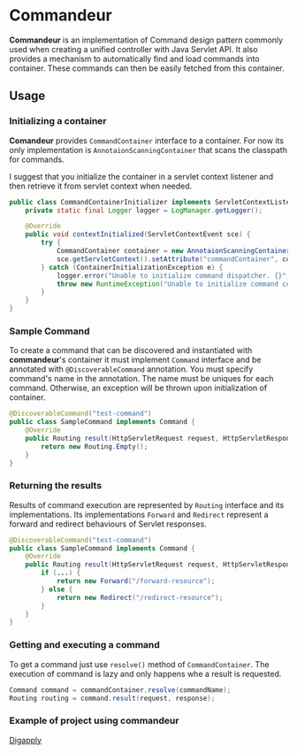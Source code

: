 # Commandeur
**Commandeur** is an implementation of Command design pattern commonly used when creating a unified controller with Java Servlet API. 
It also provides a mechanism to automatically find and load commands into container. These commands can then be easily fetched from this container.

## Usage

### Initializing a container

**Comandeur** provides `CommandContainer` interface to a container. For now its only implementation is 
`AnnotaionScanningContainer` that scans the classpath for commands.

I suggest that you initialize the container in a servlet context listener and then retrieve it from servlet context
when needed.

```java
public class CommandContainerInitializer implements ServletContextListener {
    private static final Logger logger = LogManager.getLogger();

    @Override
    public void contextInitialized(ServletContextEvent sce) {
        try {
            CommandContainer container = new AnnotaionScanningContainer();
            sce.getServletContext().setAttribute("commandContainer", container);
        } catch (ContainerInitializationException e) {
            logger.error("Unable to initialize command dispatcher. {}", e.getMessage());
            throw new RuntimeException("Unable to initialize command container.", e);
        }
    }
}
```

### Sample Command

To create a command that can be discovered and instantiated with **commandeur**'s container it must implement `Command` 
interface and be annotated with `@DiscoverableCommand` annotation. You must specify command's name in the annotation.
The name must be uniques for each command. Otherwise, an exception will be thrown upon initialization of container.

```java
@DiscoverableCommand("test-command")
public class SampleCommand implements Command {
    @Override
    public Routing result(HttpServletRequest request, HttpServletResponse response) {
        return new Routing.Empty();
    }
}
```

### Returning the results

Results of command execution are represented by `Routing` interface and its implementations. Its implementations
`Forward` and `Redirect` represent a forward and redirect behaviours of Servlet responses.

```java
@DiscoverableCommand("test-command")
public class SampleCommand implements Command {
    @Override
    public Routing result(HttpServletRequest request, HttpServletResponse response) {
        if (...) {
            return new Forward("/forward-resource");
        } else {
            return new Redirect("/redirect-resource");
        }
    }
}
```

### Getting and executing a command

To get a command just use `resolve()` method of `CommandContainer`. The execution of command is lazy and only happens whe a result is requested.

```java
Command command = commandContainer.resolve(commandName);
Routing routing = command.result(request, response);
```

### Example of project using commandeur

[Digapply](https://github.com/HermanShpryhau/Digapply)
